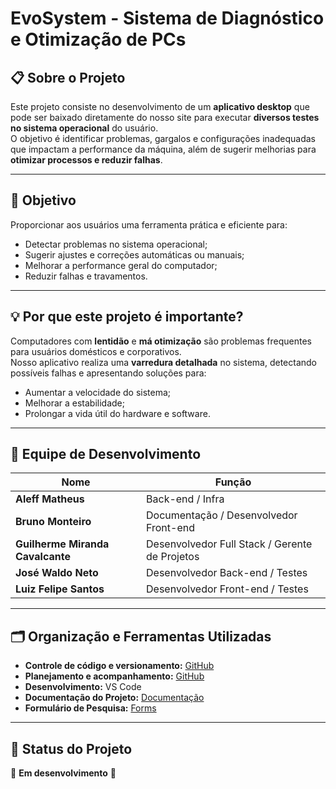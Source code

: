 # EvoSystem - Sistema de Diagnóstico e Otimização de PCs

## 📋 Sobre o Projeto
Este projeto consiste no desenvolvimento de um **aplicativo desktop** que pode ser baixado diretamente do nosso site para executar **diversos testes no sistema operacional** do usuário.  
O objetivo é identificar problemas, gargalos e configurações inadequadas que impactam a performance da máquina, além de sugerir melhorias para **otimizar processos e reduzir falhas**.

---

## 🚀 Objetivo
Proporcionar aos usuários uma ferramenta prática e eficiente para:
- Detectar problemas no sistema operacional;
- Sugerir ajustes e correções automáticas ou manuais;
- Melhorar a performance geral do computador;
- Reduzir falhas e travamentos.

---

## 💡 Por que este projeto é importante?
Computadores com **lentidão** e **má otimização** são problemas frequentes para usuários domésticos e corporativos.  
Nosso aplicativo realiza uma **varredura detalhada** no sistema, detectando possíveis falhas e apresentando soluções para:
- Aumentar a velocidade do sistema;
- Melhorar a estabilidade;
- Prolongar a vida útil do hardware e software.

---

## 👥 Equipe de Desenvolvimento
| Nome | Função |
|------|--------|
| **Aleff Matheus** | Back-end / Infra |
| **Bruno Monteiro** | Documentação / Desenvolvedor Front-end |
| **Guilherme Miranda Cavalcante** | Desenvolvedor Full Stack / Gerente de Projetos |
| **José Waldo Neto** | Desenvolvedor Back-end / Testes |
| **Luiz Felipe Santos** | Desenvolvedor Front-end / Testes |

---

## 🗂️ Organização e Ferramentas Utilizadas
- **Controle de código e versionamento:** [GitHub](https://github.com/orgs/ByteBros-TI-EvoSystem/repositories)
- **Planejamento e acompanhamento:** [GitHub](https://github.com/orgs/Evo-System/projects/3)
- **Desenvolvimento:** VS Code
- **Documentação do Projeto:** [Documentação](https://docs.google.com/document/d/16WbK3WD7hhQQaWv8smhe4gcTxr6Ynm67/edit?usp=sharing&ouid=111441773678961149686&rtpof=true&sd=true)
- **Formulário de Pesquisa:** [Forms](https://forms.gle/Z3azqPkTmanhC5NbA)

---

## 📍 Status do Projeto
🚧 **Em desenvolvimento** 🚧
